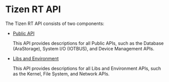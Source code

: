 # Tizen RT API

The Tizen RT API consists of two components:

- [Public API](public-api/index.html)

  This API provides descriptions for all Public APIs, such as the Database (AraStorage), System I/O (IOTBUS), and Device Management APIs.

- [Libs and Environment](libs-and-env/index.html)

  This API provides descriptions for all Libs and Environment APIs, such as the Kernel, File System, and Network APIs.

